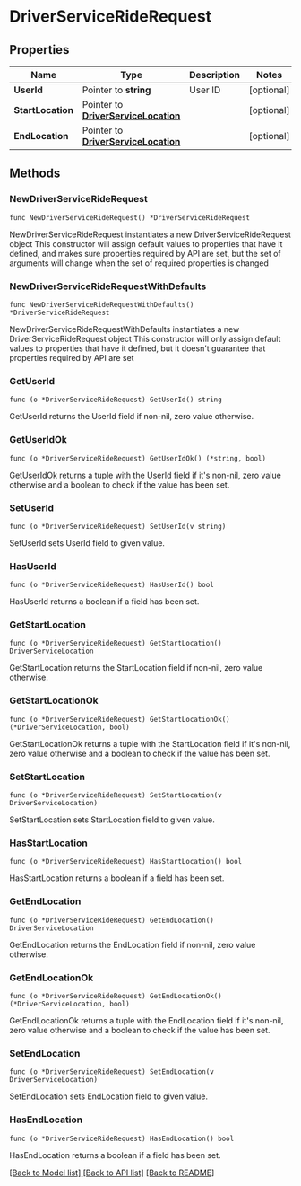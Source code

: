 # DriverServiceRideRequest

## Properties

Name | Type | Description | Notes
------------ | ------------- | ------------- | -------------
**UserId** | Pointer to **string** | User ID | [optional] 
**StartLocation** | Pointer to [**DriverServiceLocation**](DriverServiceLocation.md) |  | [optional] 
**EndLocation** | Pointer to [**DriverServiceLocation**](DriverServiceLocation.md) |  | [optional] 

## Methods

### NewDriverServiceRideRequest

`func NewDriverServiceRideRequest() *DriverServiceRideRequest`

NewDriverServiceRideRequest instantiates a new DriverServiceRideRequest object
This constructor will assign default values to properties that have it defined,
and makes sure properties required by API are set, but the set of arguments
will change when the set of required properties is changed

### NewDriverServiceRideRequestWithDefaults

`func NewDriverServiceRideRequestWithDefaults() *DriverServiceRideRequest`

NewDriverServiceRideRequestWithDefaults instantiates a new DriverServiceRideRequest object
This constructor will only assign default values to properties that have it defined,
but it doesn't guarantee that properties required by API are set

### GetUserId

`func (o *DriverServiceRideRequest) GetUserId() string`

GetUserId returns the UserId field if non-nil, zero value otherwise.

### GetUserIdOk

`func (o *DriverServiceRideRequest) GetUserIdOk() (*string, bool)`

GetUserIdOk returns a tuple with the UserId field if it's non-nil, zero value otherwise
and a boolean to check if the value has been set.

### SetUserId

`func (o *DriverServiceRideRequest) SetUserId(v string)`

SetUserId sets UserId field to given value.

### HasUserId

`func (o *DriverServiceRideRequest) HasUserId() bool`

HasUserId returns a boolean if a field has been set.

### GetStartLocation

`func (o *DriverServiceRideRequest) GetStartLocation() DriverServiceLocation`

GetStartLocation returns the StartLocation field if non-nil, zero value otherwise.

### GetStartLocationOk

`func (o *DriverServiceRideRequest) GetStartLocationOk() (*DriverServiceLocation, bool)`

GetStartLocationOk returns a tuple with the StartLocation field if it's non-nil, zero value otherwise
and a boolean to check if the value has been set.

### SetStartLocation

`func (o *DriverServiceRideRequest) SetStartLocation(v DriverServiceLocation)`

SetStartLocation sets StartLocation field to given value.

### HasStartLocation

`func (o *DriverServiceRideRequest) HasStartLocation() bool`

HasStartLocation returns a boolean if a field has been set.

### GetEndLocation

`func (o *DriverServiceRideRequest) GetEndLocation() DriverServiceLocation`

GetEndLocation returns the EndLocation field if non-nil, zero value otherwise.

### GetEndLocationOk

`func (o *DriverServiceRideRequest) GetEndLocationOk() (*DriverServiceLocation, bool)`

GetEndLocationOk returns a tuple with the EndLocation field if it's non-nil, zero value otherwise
and a boolean to check if the value has been set.

### SetEndLocation

`func (o *DriverServiceRideRequest) SetEndLocation(v DriverServiceLocation)`

SetEndLocation sets EndLocation field to given value.

### HasEndLocation

`func (o *DriverServiceRideRequest) HasEndLocation() bool`

HasEndLocation returns a boolean if a field has been set.


[[Back to Model list]](../README.md#documentation-for-models) [[Back to API list]](../README.md#documentation-for-api-endpoints) [[Back to README]](../README.md)



